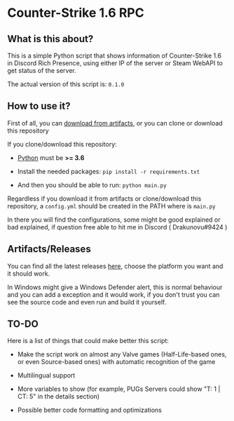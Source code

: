 # Counter-Strike 1.6 RPC

## What is this about?

This is a simple Python script that shows information of Counter-Strike 1.6 in Discord Rich Presence, using either IP of the server or Steam WebAPI to get status of the server.

The actual version of this script is: `0.1.0`

## How to use it?

First of all, you can [download from artifacts](https://github.com/Drakunovu/csrpc#artifactsreleases), or you can clone or download this repository

If you clone/download this repository:

- [Python](https://www.python.org/downloads/) must be **>= 3.6**

- Install the needed packages: `pip install -r requirements.txt`

- And then you should be able to run: `python main.py`

Regardless if you download it from artifacts or clone/download this repository, a `config.yml` should be created in the PATH where is `main.py`

In there you will find the configurations, some might be good explained or bad explained, if question free able to hit me in Discord ( Drakunovu#9424 )

## Artifacts/Releases

You can find all the latest releases [here](https://nightly.link/Drakunovu/csrpc/workflows/build/master), choose the platform you want and it should work.

In Windows might give a Windows Defender alert, this is normal behaviour and you can add a exception and it would work, if you don't trust you can see the source code and even run and build it yourself.

## TO-DO

Here is a list of things that could make better this script:

- Make the script work on almost any Valve games (Half-Life-based ones, or even Source-based ones) with automatic recognition of the game

- Multilingual support

- More variables to show (for example, PUGs Servers could show "T: 1 | CT: 5" in the details section)

- Possible better code formatting and optimizations
